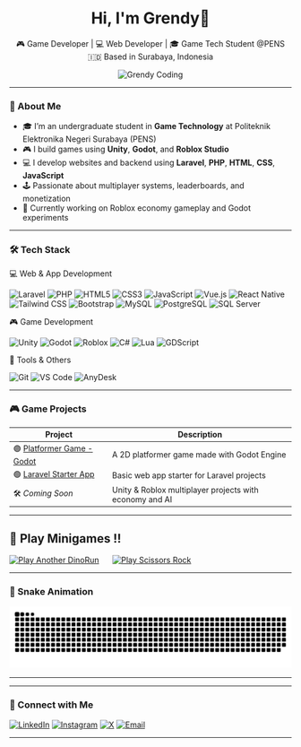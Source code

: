 <h1 align="center">Hi, I'm Grendy👋</h1>

<p align="center">
  🎮 Game Developer | 💻 Web Developer | 🎓 Game Tech Student @PENS 🇮🇩 Based in Surabaya, Indonesia
</p>

<p align="center">
  <img src="https://media.giphy.com/media/v1.Y2lkPWVjZjA1ZTQ3aDcyb3drb3cxempjaDAyOTd2a2N4OXE5OGVoYTNpdGs5bXo0bml2ZyZlcD12MV9naWZzX3NlYXJjaCZjdD1n/EAOTD2L0qyvhm/giphy.gif" alt="Grendy Coding" width="300" />
</p>


---

### 🧠 About Me

- 🎓 I’m an undergraduate student in **Game Technology** at Politeknik Elektronika Negeri Surabaya (PENS)
- 🎮 I build games using **Unity**, **Godot**, and **Roblox Studio**
- 💻 I develop websites and backend using **Laravel**, **PHP**, **HTML**, **CSS**, **JavaScript**
- 🕹️ Passionate about multiplayer systems, leaderboards, and monetization
- 🔭 Currently working on Roblox economy gameplay and Godot experiments

---


### 🛠️ Tech Stack

💻 Web & App Development
<p align="left"> <img src="https://img.shields.io/badge/Laravel-FF2D20?style=flat&logo=laravel&logoColor=white" alt="Laravel"/> <img src="https://img.shields.io/badge/PHP-777BB4?style=flat&logo=php&logoColor=white" alt="PHP"/> <img src="https://img.shields.io/badge/HTML5-E34F26?style=flat&logo=html5&logoColor=white" alt="HTML5"/> <img src="https://img.shields.io/badge/CSS3-1572B6?style=flat&logo=css3&logoColor=white" alt="CSS3"/> <img src="https://img.shields.io/badge/JavaScript-F7DF1E?style=flat&logo=javascript&logoColor=black" alt="JavaScript"/> <img src="https://img.shields.io/badge/Vue.js-4FC08D?style=flat&logo=vue.js&logoColor=white" alt="Vue.js"/> <img src="https://img.shields.io/badge/React%20Native-61DAFB?style=flat&logo=react&logoColor=black" alt="React Native"/> <img src="https://img.shields.io/badge/TailwindCSS-38B2AC?style=flat&logo=tailwind-css&logoColor=white" alt="Tailwind CSS"/> <img src="https://img.shields.io/badge/Bootstrap-563D7C?style=flat&logo=bootstrap&logoColor=white" alt="Bootstrap"/> <img src="https://img.shields.io/badge/MySQL-4479A1?style=flat&logo=mysql&logoColor=white" alt="MySQL"/> <img src="https://img.shields.io/badge/PostgreSQL-336791?style=flat&logo=postgresql&logoColor=white" alt="PostgreSQL"/> <img src="https://img.shields.io/badge/SQL%20Server-CC2927?style=flat&logo=microsoftsqlserver&logoColor=white" alt="SQL Server"/> </p>

🎮 Game Development
<p align="left"> <img src="https://img.shields.io/badge/Unity-000000?style=flat&logo=unity&logoColor=white" alt="Unity"/> <img src="https://img.shields.io/badge/Godot-478CBF?style=flat&logo=godot-engine&logoColor=white" alt="Godot"/> <img src="https://img.shields.io/badge/Roblox-000000?style=flat&logo=roblox&logoColor=white" alt="Roblox"/> <img src="https://img.shields.io/badge/C%23-239120?style=flat&logo=c-sharp&logoColor=white" alt="C#"/> <img src="https://img.shields.io/badge/Lua-000080?style=flat&logo=lua&logoColor=white" alt="Lua"/> <img src="https://img.shields.io/badge/GDScript-478CBF?style=flat&logo=godot-engine&logoColor=white" alt="GDScript"/> </p>

🧰 Tools & Others
<p align="left"> <img src="https://img.shields.io/badge/Git-F05032?style=flat&logo=git&logoColor=white" alt="Git"/> <img src="https://img.shields.io/badge/VS%20Code-007ACC?style=flat&logo=visual-studio-code&logoColor=white" alt="VS Code"/> <img src="https://img.shields.io/badge/AnyDesk-EF443B?style=flat&logo=anydesk&logoColor=white" alt="AnyDesk"/> </p>

---

### 🎮 Game Projects

| Project | Description |
|--------|-------------|
| 🟣 [Platformer Game - Godot](https://github.com/grendyaditya/project-game-platformer-godot) | A 2D platformer game made with Godot Engine |
| 🟢 [Laravel Starter App](https://github.com/grendyaditya/my-laravel-app) | Basic web app starter for Laravel projects |
| 🛠️ *Coming Soon* | Unity & Roblox multiplayer projects with economy and AI


---

## 🎲 Play Minigames !!

<p align="center">

[![Play Another DinoRun](https://img.shields.io/badge/Play%20Another%20DinoRun-blue?style=for-the-badge)](https://grendyaditya.github.io/another-dinorun) &nbsp;&nbsp;&nbsp;&nbsp; [![Play Scissors Rock](https://img.shields.io/badge/Play%20Scissors%20Rock-blue?style=for-the-badge)](https://grendyaditya.github.io/rock-paper-scissors)

</p>


---

### 🐍 Snake Animation

<p align="center">
  <img src="https://raw.githubusercontent.com/Platane/snk/output/github-contribution-grid-snake.svg" alt="Snake animation" />
</p>

---


---

### 🤝 Connect with Me
[![LinkedIn](https://img.shields.io/badge/LinkedIn-0077B5?style=flat&logo=linkedin&logoColor=white)](https://www.linkedin.com/in/grendyadityapangestu)
[![Instagram](https://img.shields.io/badge/Instagram-E4405F?style=flat&logo=instagram&logoColor=white)](https://instagram.com/grendypangestu)
[![X](https://img.shields.io/badge/X-000000?style=flat&logo=x&logoColor=white)](https://x.com/grendypangestu)
[![Email](https://img.shields.io/badge/Gmail-D14836?style=flat&logo=gmail&logoColor=white)](mailto:grendyadityapangestu@gmail.com)


---
